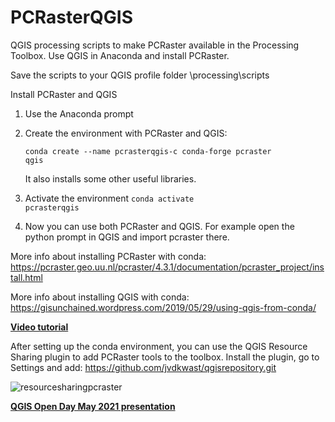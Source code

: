 # PCRasterQGIS
QGIS processing scripts to make PCRaster available in the Processing Toolbox.
Use QGIS in Anaconda and install PCRaster.

Save the scripts to your QGIS profile folder \processing\scripts

Install PCRaster and QGIS
1.	Use the Anaconda prompt
2.	Create the environment with PCRaster and QGIS:

    <code>conda create --name pcrasterqgis-c conda-forge pcraster qgis</code>

    It also installs some other useful libraries.
3.	Activate the environment <code>conda activate pcrasterqgis</code>
4.	Now you can use both PCRaster and QGIS. For example open the python prompt in QGIS and import pcraster there.

More info about installing PCRaster with conda: https://pcraster.geo.uu.nl/pcraster/4.3.1/documentation/pcraster_project/install.html

More info about installing QGIS with conda: https://gisunchained.wordpress.com/2019/05/29/using-qgis-from-conda/

__[Video tutorial](https://youtu.be/IeqUhS_IwVY)__

After setting up the conda environment, you can use the QGIS Resource Sharing plugin to add PCRaster tools to the toolbox.
Install the plugin, go to Settings and add: https://github.com/jvdkwast/qgisrepository.git

![resourcesharingpcraster](https://user-images.githubusercontent.com/1172662/118008040-fee15a00-b34c-11eb-848b-4b2713db12cb.gif)

__[QGIS Open Day May 2021 presentation](https://youtu.be/jSwWvsT2JGM)__
